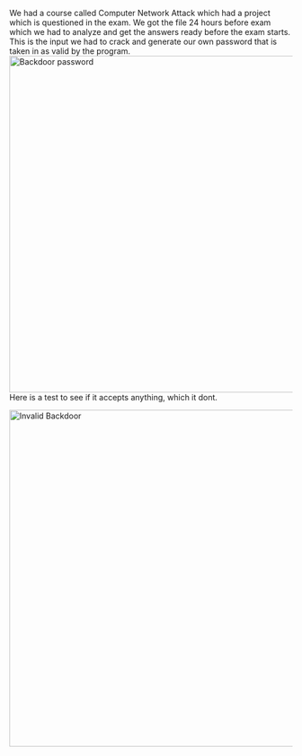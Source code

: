 We had a course called Computer Network Attack which had a project which is questioned in the exam. We got the file 24 hours before exam which we had to analyze and get the answers ready before the exam starts. This is the input we had to crack and generate our own password that is taken in as valid by the program. 
<img width="600" alt="Backdoor password" src="https://github.com/user-attachments/assets/6c513ad0-a8fc-4dca-8050-386825e62d44" />
Here is a test to see if it accepts anything, which it dont.



<img width="600" alt="Invalid Backdoor" src="https://github.com/user-attachments/assets/6af657bf-1a7b-48e2-b850-31c472d3aaf4" />

